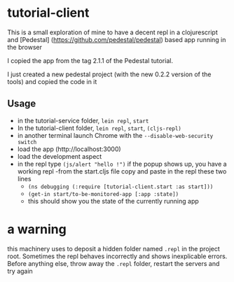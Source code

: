 # tutorial-client

This is a small exploration of mine to have a decent repl in a clojurescript and [Pedestal] (https://github.com/pedestal/pedestal) based app running in the browser


I copied the app from the tag 2.1.1 of the Pedestal tutorial.

I just created a new pedestal project (with the new 0.2.2 version of the tools) and copied the code in it

## Usage

 - in the tutorial-service folder, `lein repl`, `start`
 - In the tutorial-client folder, `lein repl`, `start`, `(cljs-repl)`
 - in another terminal launch Chrome with the `--disable-web-security switch`
 - load the app (http://localhost:3000)
 - load the development aspect
 - in the repl type `(js/alert "hello !")` if the popup shows up, you have a working repl
 -from the start.cljs file copy and paste in the repl these two lines
   - `(ns debugging (:require [tutorial-client.start :as start]))`
   - `(get-in start/to-be-monitored-app [:app :state])`
   - this should show you the state of the currently running app

# a warning

this machinery uses to deposit  a hidden folder named `.repl` in the project root. Sometimes the repl behaves incorrectly and shows inexplicable errors. Before anything else, throw away the `.repl` folder, restart the servers and try again
